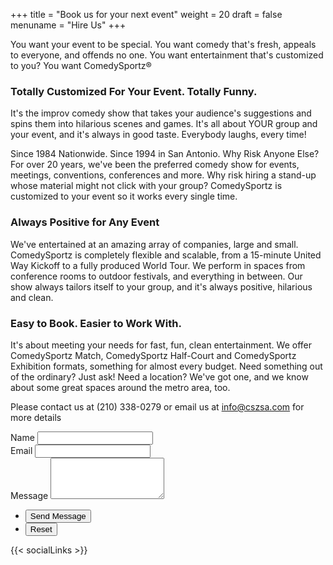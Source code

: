 +++
title = "Book us for your next event"
weight = 20
draft = false
menuname = "Hire Us"
+++

You want your event to be special. You want comedy that's fresh, appeals to everyone, and offends no one. You want entertainment that's customized to you? You want ComedySportz®  

### Totally Customized For Your Event. Totally Funny.  

It's the improv comedy show that takes your audience's suggestions and spins them into hilarious scenes and games. It's all about YOUR group and your event, and it's always in good taste. Everybody laughs, every time!  

Since 1984 Nationwide. Since 1994 in San Antonio. Why Risk Anyone Else?
For over 20 years, we've been the preferred comedy show for events, meetings, conventions, conferences and more. Why risk hiring a stand-up whose material might not click with your group? ComedySportz is customized to your event so it works every single time.  

### Always Positive for Any Event

We've entertained at an amazing array of companies, large and small. ComedySportz is completely flexible and scalable, from a 15-minute United Way Kickoff to a fully produced World Tour. We perform in spaces from conference rooms to outdoor festivals, and everything in between. Our show always tailors itself to your group, and it's always positive, hilarious and clean.  

### Easy to Book. Easier to Work With.

It's about meeting your needs for fast, fun, clean entertainment.
We offer ComedySportz Match, ComedySportz Half-Court and ComedySportz Exhibition formats, something for almost every budget. Need something out of the ordinary? Just ask! Need a location? We've got one, and we know about some great spaces around the metro area, too.  


Please contact us at (210) 338-0279 or email us at <a href="mailto:info@cszsa.com">info@cszsa.com</a> for more details

<form method="post" action="#">
	<div class="field half first">
		<label for="name">Name</label>
		<input type="text" name="name" id="name" />
	</div>
	<div class="field half">
		<label for="email">Email</label>
		<input type="text" name="email" id="email" />
	</div>
	<div class="field">
		<label for="message">Message</label>
		<textarea name="message" id="message" rows="4"></textarea>
	</div>
	<ul class="actions">
		<li><input type="submit" value="Send Message" class="special" /></li>
		<li><input type="reset" value="Reset" /></li>
	</ul>
</form>

{{< socialLinks >}}
